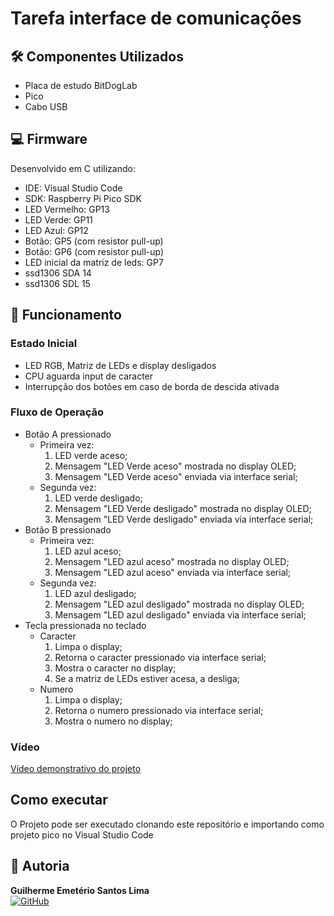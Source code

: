 # Tarefa interface de comunicações

## 🛠️ Componentes Utilizados

- Placa de estudo BitDogLab
- Pico
- Cabo USB

## 💻 Firmware

Desenvolvido em C utilizando:

- IDE: Visual Studio Code
- SDK: Raspberry Pi Pico SDK
- LED Vermelho: GP13
- LED Verde: GP11
- LED Azul: GP12
- Botão: GP5 (com resistor pull-up)
- Botão: GP6 (com resistor pull-up)
- LED inicial da matriz de leds: GP7
- ssd1306 SDA 14
- ssd1306 SDL 15

## 🎯 Funcionamento

### Estado Inicial

- LED RGB, Matriz de LEDs e display desligados
- CPU aguarda input de caracter
- Interrupção dos botões em caso de borda de descida ativada

### Fluxo de Operação

- Botão A pressionado
    - Primeira vez:
        1. LED verde aceso;
        2. Mensagem "LED Verde aceso" mostrada no display OLED;
        3. Mensagem "LED Verde aceso" enviada via interface serial;
    - Segunda vez:
        1. LED verde desligado;
        2. Mensagem "LED Verde desligado" mostrada no display OLED;
        3. Mensagem "LED Verde desligado" enviada via interface serial;
- Botão B pressionado
    - Primeira vez:
        1. LED azul aceso;
        2. Mensagem "LED azul aceso" mostrada no display OLED;
        3. Mensagem "LED azul aceso" enviada via interface serial;
    - Segunda vez:
        1. LED azul desligado;
        2. Mensagem "LED azul desligado" mostrada no display OLED;
        3. Mensagem "LED azul desligado" enviada via interface serial;
- Tecla pressionada no teclado
    - Caracter
        1. Limpa o display;
        2. Retorna o caracter pressionado via interface serial;
        3. Mostra o caracter no display;
        4. Se a matriz de LEDs estiver acesa, a desliga;
    - Numero
        1. Limpa o display;
        2. Retorna o numero pressionado via interface serial;
        3. Mostra o numero no display;

### Vídeo

[Vídeo demonstrativo do projeto](https://drive.google.com/file/d/1Fbk44jD_cP-Oth_4zdp8DUDqRbpXiYhu/view?usp=sharing)

## Como executar

O Projeto pode ser executado clonando este repositório e importando como projeto pico no Visual Studio Code

## 👥 Autoria

**Guilherme Emetério Santos Lima**  
[![GitHub](https://img.shields.io/badge/GitHub-Profile-blue?style=flat&logo=github)](https://github.com/DankAlighieri)

